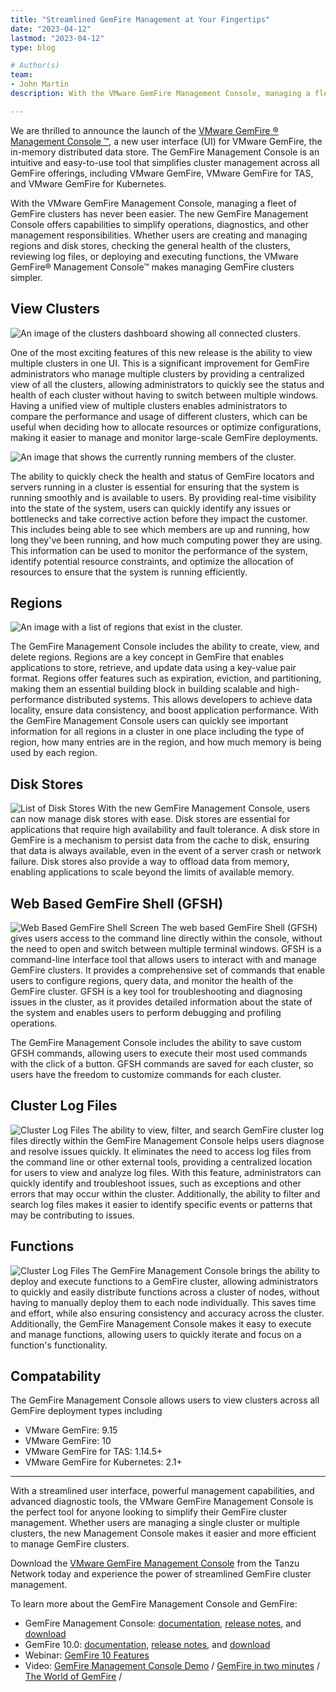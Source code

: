 ```yaml
---
title: "Streamlined GemFire Management at Your Fingertips"
date: "2023-04-12"
lastmod: "2023-04-12"
type: blog

# Author(s)
team:
- John Martin
description: With the VMware GemFire Management Console, managing a fleet of GemFire clusters has never been easier. The new GemFire Management Console offers capabilities to simplify operations, diagnostics, and other management responsibilities.

---
```


We are thrilled to announce the launch of the [VMware GemFire ® Management Console ™](https://network.tanzu.vmware.com/products/gemfire-management-console/), a new user interface (UI) for VMware GemFire, the in-memory distributed data store. The GemFire Management Console is an intuitive and easy-to-use tool that simplifies cluster management across all GemFire offerings, including VMware GemFire, VMware GemFire for TAS, and VMware GemFire for Kubernetes.

With the VMware GemFire Management Console, managing a fleet of GemFire clusters has never been easier. The new GemFire Management Console offers capabilities to simplify operations, diagnostics, and other management responsibilities. Whether users are creating and managing regions and disk stores, checking the general health of the clusters, reviewing log files, or deploying and executing functions, the VMware GemFire® Management Console™ makes managing GemFire clusters simpler. 

## View Clusters

![An image of the clusters dashboard showing all connected clusters.](images/cluster-dashboard.png "View Clusters Dashboard")

One of the most exciting features of this new release is the ability to view multiple clusters in one UI. This is a significant improvement for GemFire administrators who manage multiple clusters by providing a centralized view of all the clusters, allowing administrators to quickly see the status and health of each cluster without having to switch between multiple windows. Having a unified view of multiple clusters enables administrators to compare the performance and usage of different clusters, which can be useful when deciding how to allocate resources or optimize configurations, making it easier to manage and monitor large-scale GemFire deployments.

![An image that shows the currently running members of the cluster.](images/Members.png "Cluster Members")

The ability to quickly check the health and status of GemFire locators and servers running in a cluster is essential for ensuring that the system is running smoothly and is available to users. By providing real-time visibility into the state of the system, users can quickly identify any issues or bottlenecks and take corrective action before they impact the customer. This includes being able to see which members are up and running, how long they've been running, and how much computing power they are using. This information can be used to monitor the performance of the system, identify potential resource constraints, and optimize the allocation of resources to ensure that the system is running efficiently.  

 ## Regions
![An image with a list of regions that exist in the cluster.](images/Regions.png "Regions List")

The GemFire Management Console includes the ability to create, view, and delete regions.  Regions are a key concept in GemFire that enables applications to store, retrieve, and update data using a key-value pair format. Regions offer features such as expiration, eviction, and partitioning, making them an essential building block in building scalable and high-performance distributed systems. This allows developers to achieve data locality, ensure data consistency, and boost application performance.  With the GemFire Management Console users can quickly see important information for all regions in a cluster in one place including the type of region, how many entries are in the region, and how much memory is being used by each region.   

## Disk Stores
![List of Disk Stores](images/Disk_Stores.png)
With the new GemFire Management Console, users can now manage disk stores with ease. Disk stores are essential for applications that require high availability and fault tolerance. A disk store in GemFire is a mechanism to persist data from the cache to disk, ensuring that data is always available, even in the event of a server crash or network failure. Disk stores also provide a way to offload data from memory, enabling applications to scale beyond the limits of available memory.  


## Web Based GemFire Shell (GFSH) 
![Web Based GemFire Shell Screen](images/GFSH.png)
The web based GemFire Shell (GFSH) gives users access to the command line directly within the console, without the need to open and switch between multiple terminal windows. GFSH is a command-line interface tool that allows users to interact with and manage GemFire clusters. It provides a comprehensive set of commands that enable users to configure regions, query data, and monitor the health of the GemFire cluster. GFSH is a key tool for troubleshooting and diagnosing issues in the cluster, as it provides detailed information about the state of the system and enables users to perform debugging and profiling operations.

The GemFire Management Console includes the ability to save custom GFSH commands, allowing users to execute their most used commands with the click of a button. GFSH commands are saved for each cluster, so users have the freedom to customize commands for each cluster. 

## Cluster Log Files
![Cluster Log Files](images/Logs.png)
The ability to view, filter, and search GemFire cluster log files directly within the GemFire Management Console helps users diagnose and resolve issues quickly. It eliminates the need to access log files from the command line or other external tools, providing a centralized location for users to view and analyze log files. With this feature, administrators can quickly identify and troubleshoot issues, such as exceptions and other errors that may occur within the cluster. Additionally, the ability to filter and search log files makes it easier to identify specific events or patterns that may be contributing to issues.  

## Functions
![Cluster Log Files](images/Functions.png)
The GemFire Management Console brings the ability to deploy and execute functions to a GemFire cluster, allowing administrators to quickly and easily distribute functions across a cluster of nodes, without having to manually deploy them to each node individually. This saves time and effort, while also ensuring consistency and accuracy across the cluster. Additionally, the GemFire Management Console makes it easy to execute and manage functions, allowing users to quickly iterate and focus on a function's functionality.  

## Compatability
The GemFire Management Console allows users to view clusters across all GemFire deployment types including

- VMware GemFire: 9.15
- VMware GemFire: 10
- VMware GemFire for TAS: 1.14.5+
- VMware GemFire for Kubernetes: 2.1+  

---

With a streamlined user interface, powerful management capabilities, and advanced diagnostic tools, the VMware GemFire Management Console is the perfect tool for anyone looking to simplify their GemFire cluster management. Whether users are managing a single cluster or multiple clusters, the new Management Console makes it easier and more efficient to manage GemFire clusters.

Download the [VMware GemFire Management Console](https://network.tanzu.vmware.com/products/gemfire-management-console/) from the Tanzu Network today and experience the power of streamlined GemFire cluster management. 

To learn more about the GemFire Management Console and GemFire:
  - GemFire Management Console:  [documentation](https://docs.vmware.com/en/VMware-GemFire-Management-Console/1.0/gfmc/index.html), [release notes](https://docs.vmware.com/en/VMware-GemFire-Management-Console/1.0/gfmc/release_notes.html), and [download](https://network.tanzu.vmware.com/products/gemfire-management-console/)
  - GemFire 10.0: [documentation](https://docs.vmware.com/en/VMware-GemFire/10.0/gf/about_gemfire.html), [release notes](https://docs.vmware.com/en/VMware-GemFire/10.0/gf/release_notes.html), and [download](https://network.tanzu.vmware.com/products/pivotal-gemfire/)
  - Webinar: [GemFire 10 Features](https://gemfire.dev/videos/gemfire-10.0-beta-open/)
  - Video: [GemFire Management Console Demo](https://gemfire.dev/videos/gemfire-management-console-demo/) / [GemFire in two minutes](https://gemfire.dev/videos/gemfire-in-two-minutes/) / [The World of GemFire](https://gemfire.dev/videos/the-world-of-gemfire/) /  
